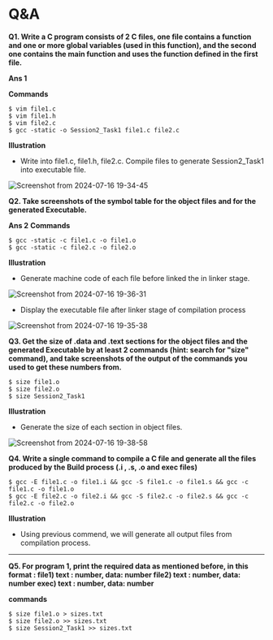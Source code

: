 # Q&A
**Q1. Write a C program consists of 2 C files, one file contains a function and one or more global variables (used in this function), and the second one contains the main function and uses the function defined in the first file.**

**Ans 1**

**Commands**
```
$ vim file1.c
$ vim file1.h
$ vim file2.c
$ gcc -static -o Session2_Task1 file1.c file2.c
```
**Illustration**
   
+ Write into file1.c, file1.h, file2.c. Compile files to generate Session2_Task1 into executable file.
    
![Screenshot from 2024-07-16 19-34-45](https://github.com/user-attachments/assets/2ef68618-cc9e-436e-86c1-dc881dab6c38)

**Q2. Take screenshots of the symbol table for the object files and for the generated Executable.**

**Ans 2**
**Commands**
```
$ gcc -static -c file1.c -o file1.o
$ gcc -static -c file2.c -o file2.o
```

**Illustration**

+ Generate machine code of each file before linked the in linker stage.

![Screenshot from 2024-07-16 19-36-31](https://github.com/user-attachments/assets/13e50562-874d-4e28-bd85-bcf2c7f71431)

+ Display the executable file after linker stage of compilation process

![Screenshot from 2024-07-16 19-35-38](https://github.com/user-attachments/assets/8261a0c9-2b26-432a-b9f2-164fb13bc110)


**Q3. Get the size of .data and .text sections for the object files and the generated Executable by at least 2
   commands (hint: search for "size" command), and take screenshots of the output of the commands you used
   to get these numbers from.**

```
$ size file1.o
$ size file2.o
$ size Session2_Task1
```

**Illustration** 

+ Generate the size of each section in object files.

![Screenshot from 2024-07-16 19-38-58](https://github.com/user-attachments/assets/530643d8-5128-4bf8-ac07-322d7dbfc843)

**Q4. Write a single command to compile a C file and generate all the files produced by the Build process (.i , .s, .o and exec files)**

```
$ gcc -E file1.c -o file1.i && gcc -S file1.c -o file1.s && gcc -c file1.c -o file1.o
$ gcc -E file2.c -o file2.i && gcc -S file2.c -o file2.s && gcc -c file2.c -o file2.o
```
**Illustration**
+ Using previous commend, we will generate all output files from compilation process.


-------------------------------------------------------------------------------------------------------------------

**Q5. For program 1, print the required data as mentioned before, in this format : 
file1) text : number, data: number
file2) text : number, data: number
exec) text : number, data: number**


**commands**
```
$ size file1.o > sizes.txt
$ size file2.o >> sizes.txt
$ size Session2_Task1 >> sizes.txt
```


